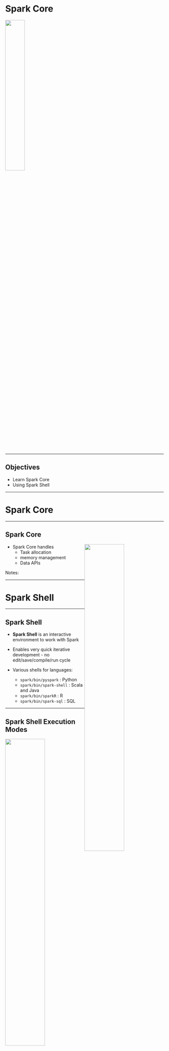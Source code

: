 # Spark Core

<img src="../../assets/images/logos/spark-logo-1.png" style="width:35%;"/> <!-- {"left" : 6.69, "top" : 7.44, "height" : 2.2, "width" : 4.13} -->


---

## Objectives

* Learn Spark Core
* Using Spark Shell

---

# Spark Core

---

## Spark Core

<img src="../../assets/images/spark/spark-components-core.png" style="width:50%;float:right;" /> <!-- {"left" : 8.36, "top" : 2.2, "height" : 3.32, "width" : 8.82} -->


* Spark Core handles 
    - Task allocation
    - memory management
    - Data APIs

Notes:

---

# Spark Shell

---

## Spark Shell

* __Spark Shell__ is an interactive environment to work with Spark

* Enables very quick iterative development - no edit/save/compile/run cycle

* Various shells for languages:
    - `spark/bin/pyspark` : Python
    - `spark/bin/spark-shell` : Scala and Java
    - `spark/bin/sparkR` : R
    - `spark/bin/spark-sql` : SQL

---

## Spark Shell Execution Modes

<img src="../../assets/images/spark/spark-shell-1.png" style="width:50%;float:right;" /> <!-- {"left" : 7.8, "top" : 2.16, "height" : 6.94, "width" : 9.81} -->

* Spark Shell can be run in either local or cluster mode

* __Local__ mode:
    - Every thing runs on a single machine
    - Great for developing and debugging

* __Cluster__ mode:
    - Jobs run on a cluster
    - Production

---

## Running Spark Shell (Scala)

* Start on single thread mode (default)

```bash
$   spark-shell
```
<!-- {"left" : 0.8, "top" : 2.62, "height" : 0.57, "width" : 3.28} -->

* Start with 4 worker threads

```bash
$   spark-shell  --master local[4]
```
<!-- {"left" : 0.8, "top" : 3.84, "height" : 0.57, "width" : 6.44} -->

* Start worker threads for each CPU core

```bash
$   spark-shell  --master local[*]
```
<!-- {"left" : 0.8, "top" : 5.02, "height" : 0.57, "width" : 6.44} -->

* Connect to a Spark cluster

```bash
$   spark-shell --master spark://master_host:7077
```
<!-- {"left" : 0.8, "top" : 6.28, "height" : 0.57, "width" : 8.94} -->

* Connect to a YARN cluster

```bash
$   spark-shell --master yarn
```
<!-- {"left" : 0.8, "top" : 7.54, "height" : 0.57, "width" : 5.61} -->

* See all options

```bash
$   spark-shell --help
```
<!-- {"left" : 0.8, "top" : 8.81, "height" : 0.57, "width" : 4.44} -->

---

## Running PySpark Shell (Python)

* Start on single thread mode (default)

```bash
$   pyspark
```
<!-- {"left" : 0.8, "top" : 2.58, "height" : 0.57, "width" : 2.61} -->

* Start with 4 worker threads

```bash
$   pyspark  --master local[4]
```
<!-- {"left" : 0.8, "top" : 3.82, "height" : 0.57, "width" : 5.78} -->

* Start worker threads for each CPU core

```bash
$   pyspark  --master local[*]
```
<!-- {"left" : 0.8, "top" : 5.06, "height" : 0.57, "width" : 5.78} -->


* Connect to a Spark cluster

```bash
$   pyspark  --master spark://master_host:7077
```
<!-- {"left" : 0.8, "top" : 6.3, "height" : 0.57, "width" : 8.44} -->

* Connect to a YARN cluster

```bash
$   pyspark --master yarn
```
<!-- {"left" : 0.8, "top" : 7.54, "height" : 0.57, "width" : 4.94} -->


* See all options

```bash
$   pyspark --help
```
<!-- {"left" : 0.8, "top" : 8.64, "height" : 0.57, "width" : 3.78} -->

---

## Running Spark Shell

* Spark Shell

```console
$  ./bin/spark-shell 

Spark context Web UI available at http://melbourne.lan:4040
Spark context available as 'sc' (master = local[*], app id = local-1611478668976).
Spark session available as 'spark'.
Welcome to
      ____              __
     / __/__  ___ _____/ /__
    _\ \/ _ \/ _ `/ __/  '_/
   /___/ .__/\_,_/_/ /_/\_\   version 3.0.1
      /_/
         
Using Scala version 2.12.10 (OpenJDK 64-Bit Server VM, Java 11.0.9.1)

scala> 

```
<!-- {"left" : 0.8, "top" : 2.61, "height" : 4.26, "width" : 13.22} -->

<br/>

* Pyspark

```console
Python 3.8.5 (default, Sep  4 2020, 07:30:14) 
[GCC 7.3.0] :: Anaconda, Inc. on linux

Welcome to
      ____              __
     / __/__  ___ _____/ /__
    _\ \/ _ \/ _ `/ __/  '_/
   /__ / .__/\_,_/_/ /_/\_\   version 3.0.1
      /_/

Using Python version 3.8.5 (default, Sep  4 2020 07:30:14)
>>> 

```
<!-- {"left" : 0.8, "top" : 7.58, "height" : 3.1, "width" : 8.56} -->

---

## Spark Shell UI

* When Spark Shell is running, it publishes a dashboard starting on port number 4040

* This UI provides tons of details about:
    - Jobs running in the shell
    - CPU / memory usage
    - Caching details

<img src="../../assets/images/spark/spark-shell-ui-1.png" style="width:80%;" /><!-- {"left" : 4.25, "top" : 5.9, "height" : 5.37, "width" : 9.01} -->


---

## Spark API

* Within Spark shell there are two Spark API points
    - **`SparkContext`** : classic API
    - **`SparkSession`** : newer, recommended API

```console
$ pyspark

Using Python version 3.8.2 (default, Mar 26 2020 15:53:00)

>>> sc
< SparkContext master=local[*] appName=PySparkShell >

>>> spark
< pyspark.sql.session.SparkSession object at 0x7fb751d8a850 >
```
<!-- {"left" : 0.8, "top" : 3.79, "height" : 2.9, "width" : 10.94} -->

```console

$ spark-shell

Using Scala version 2.12.10 (OpenJDK 64-Bit Server VM, Java 11.0.9)

scala> sc
res0: org.apache.spark.SparkContext = org.apache.spark.SparkContext@3aac3f34

scala> spark
res1: org.apache.spark.sql.SparkSession = org.apache.spark.sql.SparkSession@337f76ff

```
<!-- {"left" : 0.8, "top" : 7.01, "height" : 2.9, "width" : 14.78} -->

---

## Loading Data in Spark  (Scala)

```scala
scala> val myfile= spark.read.text("README.md") 
myfile: org.apache.spark.sql.DataFrame = [value: string]

scala> myfile.count
res0: Long = 108

scala> myfile.show
+--------------------+
|               value|
+--------------------+
|      # Apache Spark|
|Spark is a unifie...|
|guide, on the [pr...|
...
+--------------------+
only showing top 20 rows


scala> val spark_lines = myfile.filter ($"value".contains("Spark"))
spark_lines: org.apache.spark.sql.Dataset[org.apache.spark.sql.Row] = [value: string]

scala> spark_lines.count
res2: Long = 19

scala> spark_lines.show
+--------------------+
|               value|
+--------------------+
|      # Apache Spark|
|Spark is a unifie...|
|Please review the...|
...
+--------------------+

```
<!-- {"left" : 0.8, "top" : 2.3, "height" : 9.12, "width" : 13.77} -->

---

## Loading Data in PySpark (Python)

```python
>>> myfile= spark.read.text("README.md") 

>>> myfile.show()
+--------------------+
|               value|
+--------------------+
|      # Apache Spark|
|                    |
|Spark is a unifie...|
|high-level APIs i...|
...
|guide, on the [pr...|
+--------------------+

>>> myfile.count()
108

>>> spark_lines = myfile.filter(myfile.value.contains("Spark"))

>>> spark_lines.count()
19

>>> spark_lines.show()
+--------------------+
|               value|
+--------------------+
|      # Apache Spark|
|Spark is a unifie...|
...
+--------------------+

```
<!-- {"left" : 0.8, "top" : 2.3, "height" : 9.38, "width" : 11.72} -->

---

## Spark Shell UI

* Here is how the Spark Shell UI, note the jobs running

<img src="../../assets/images/spark/spark-shell-ui-2.png" style="width:60%;" /><!-- {"left" : 3.56, "top" : 2.95, "height" : 7.81, "width" : 10.38} -->


---

## Spark Read Functions

* Spark supports wide variety of data formats


| Function           | Description      |
|--------------------|------------------|
| spark.read.text    | Plain text files |
| spark.read.csv     | CSV files        |
| spark.read.json    | JSON files       |
| spark.read.parquet | Parquet files    |

<!-- {"left" : 1.86, "top" : 3.57, "height" : 2.5, "width" : 13.77} -->

---

## Lab: Spark Shell

<img src="../../assets/images/icons/individual-labs.png" style="width:25%;float:right;"/> <!-- {"left" : 12.38, "top" : 1.5, "height" : 6.09, "width" : 4.57} -->


* **Overview:**
   - Get used to Spark Shell

* **Approximate run time:**
   - 20-30 mins

* **Instructions:**
   - **SHELL-1:** Use Spark Shell

Notes:

---

# Core Data Model

---

## Spark Data Model Evolution

* Spark data models have evolved over the years

<img src="../../assets/images/spark/spark-data-model-1.png" style="width:70%;" /> <!-- {"left" : 3.1, "top" : 3.41, "height" : 6.9, "width" : 11.3} -->
---

## Spark Data Models Comparison

|                     | RDD                                             | Dataframe                                                   | Dataset                               |
|---------------------|-------------------------------------------------|-------------------------------------------------------------|---------------------------------------|
| Since               | Since v1                                        | Since Spark 1.3                                             | Since Spark v2                        |
| Data Representation | Distributed data                                | Represents a table in a database or a Dataframe in Pandas/R | Distributed data                      |
| Typing              | Typed                                           | Generic                                                     | Strong typing                         |
| Suited for          | Unstructured data                               | Structured Data                                             | Semi-structured and structured data.  |
| Optimizations       | Minimal.  User is responsible for optimizations | Offers exceptional optimization                             | Offers exceptional optimization       |
| Languages           | Java, Scala, Python                             | Java, Scala, Python                                         | Java, Scala, Python (partial support) |

<!-- {"left" : 0, "top" : 1.6, "height" : 6.03, "width" : 17.5} -->

<br/>
<br/>

* References: 
    - [A Tale of Three Apache Spark APIs: RDDs vs DataFrames and Datasets](https://databricks.com/blog/2016/07/14/a-tale-of-three-apache-spark-apis-rdds-dataframes-and-datasets.html)
    - [Converting Spark RDD to DataFrame and Dataset](https://indatalabs.com/blog/convert-spark-rdd-to-dataframe-dataset)

---

## RDD (Resilient Distributed Datasets)

* RDDs are the original (classic) API

* Low level API

* Even though it is still supported, they not the preferred API post Spark 2+

* Dataframes/Datasets APIs are the recommended ones

```python
lines = sc.textFile("data.txt")
lines.collect()
```
<!-- {"left" : 0.8, "top" : 4.78, "height" : 1.22, "width" : 8.45} -->

---

## Dataframes

<img src="../../assets/images/spark/spark-dataframe-architecture.png" style="width:40%;float:right;" /><!-- {"left" : 9.32, "top" : 1.89, "height" : 4.74, "width" : 7.79} -->

* Dataframes are created for providing easy to use APIs for structured data

* Dataframes work very similar to Pandas and R Dataframes
    - But Spark dataframes are distributed (can be very large!)
    - Spark DF does not need to fit in one machine's memory like Pandas DF

* Dataframes are **'untyped'** or **'generic'**

* Dataframes are highly efficient

* **Catalyst Optimizer** does very good job of optimizing of user code/queries

```python
data = spark.read.csv("orders.csv")
data.show()
```
<!-- {"left" : 0.8, "top" : 10.9, "height" : 0.86, "width" : 6.6} -->


---

## Dataset

<img src="../../assets/images/spark/dataset-1.png" style="width:38%;float:right;" /><!-- {"left" : 9.65, "top" : 1.89, "height" : 4.36, "width" : 7.62} -->


* Datasets were introduced in Spark 2

* They provide a unified APIs

* Datasets can support strongly typed  data (Customer type, Order type ..etc)
    - Strong typing is only available on Java and Scala
    - Only partial support in Python, as Python is not a strongly typed language

* Datasets are highly efficient

* Here we see how Datasets are very memory efficient compared to RDDs


---

## Spark Datamodel Features

<img src="../../assets/images/spark/dataframe-2-distributed.png" style="width:40%;float:right;" /><!-- {"left" : 10.31, "top" : 1.4, "height" : 4.99, "width" : 7.06} -->

* Spark data is **distributed** - they can be spread across the cluster
    - They don't have to fit on a single machine memory

<img src="../../assets/images/deep-learning/cluster-distributed-processing-1.png" style="width:40%;float:right;clear:both;" /><!-- {"left" : 0.58, "top" : 1.83, "height" : 5.41, "width" : 9.08} -->

* Once data is read, it is **immutable**, it can not be changed
    - This may seem like a limitation, but it really helps with parallel operations by avoiding race conditions

* Data can be processed in parallel operations

* There are two kinds of operations:
    - __Transformation:__  Changing one dataset into another
    - __Action:__  gathering results

---

## Spark Data Lifecycle

<img src="../../assets/images/spark/data-lifecycle-1.png" style="width:27%;float:right;clear:both;" /> <!-- {"left" : 10.3, "top" : 1.94, "height" : 9.82, "width" : 6.94} -->

* We are loading a file: `data1`

* Then a filter is applied to `data1`

* Since Spark data can not be modified in place, this filter operation creates another dataset `data2`

* Another filter is applied to `data2` resulting in another dataset `data3`

* The copying is done very effectively - Spark only creates copies of modified data;  Non-modified data is referenced by pointers

---

## Lazy Transformations

<img src="../../assets/images/spark/data-lifecycle-2.png" style="width:40%;float:right;clear:both;" /> <!-- {"left" : 9.84, "top" : 1.49, "height" : 10.72, "width" : 7.58} -->

* Spark **lazily** evaluates transformations

* Here all operations `read` and `filter` are lazy operations - they are not executed right away

* Spark  will defer these transformations

* When an **`action`** is encountered, Spark will execute **all pending transformations**

* This is done so Spark can effectively execute a batch of transformations
    - Spark may do optimizations by combining operations 

---

## Distributed Data and Partitions

<img src="../../assets/images/spark/distributed_file_blocks.png" style="width:40%;float:right;clear:both;" /><!-- {"left" : 7.86, "top" : 2.04, "height" : 8.48, "width" : 9.22} -->

* Distributed file systems will be store data on multiple nodes

* Here we see a 1G file being split into many chunks/partitions/blocks
    - Here partition size is 64M (configurable)
    - **Question for class** : What is default block size in HDFS?

* And the partitions are distributed across many nodes

---

## Distributed Processing

* When Spark is processing data, it will examine the file partitions

* And will spin up one task per partition

* So partitions can be processed in parallel!

<img src="../../assets/images/spark/distributed_processing.png" style="width:50%;" /><!-- {"left" : 3.98, "top" : 4.25, "height" : 7.23, "width" : 9.54} -->

---

## Spark and HDFS

* When Spark is processing data in HDFS, it will use 'location hints' provided by HDFS

* And then Spark will place tasks on nodes, where data is available

* Spark strives to process local data as much as possible
    - This is called **data local processing**

* Processing local data can yield very high IO throughput
    - This is a key factor in Hadoop + Spark working well together

<img src="../../assets/images/spark/spark_and_hdfs.png" style="width:50%;" /><!-- {"left" : 3.12, "top" : 6.53, "height" : 4.65, "width" : 11.25} -->
---

## Transformation and Partitions

* Since data is split into partitions, Spark operations happen at partition level

* Here the filter operations are applied per partition level
    - And they are execute in parallel

<img src="../../assets/images/spark/data-partitions-1.png" style="width:80%;" /><!-- {"left" : 1.18, "top" : 4.7, "height" : 6.5, "width" : 15.15} -->


---

## An Example

* Let's run through an example

* We have a log file that is split into 3 partitions

<img src="../../assets/images/spark/partition-1.png" style="width:80%;" /><!-- {"left" : 1.32, "top" : 4.05, "height" : 4.03, "width" : 14.86} -->

---

## An Example

<img src="../../assets/images/spark/partition-2.png" style="width:80%;" /><!-- {"left" : 2.48, "top" : 2.73, "height" : 8.24, "width" : 12.53} -->

---

## An Example

<img src="../../assets/images/spark/partition-3.png" style="width:80%;" /><!-- {"left" : 2.47, "top" : 2.71, "height" : 8.29, "width" : 12.57} -->

---

## An Example

<img src="../../assets/images/spark/partition-4.png" style="width:80%;" /><!-- {"left" : 1.89, "top" : 2.59, "height" : 8.52, "width" : 13.73} -->

---

## Re-balancing Partitions

* During a multi-step workflow, partitions might get uneven

* We can use the following methods to rebalance partitions:
    - **`repartition:`** can increase/decrease partition count
    - **`coalesce:`** only decreases partitions, and more efficient

* Rebalancing partitions, will involve streaming data between nodes. This is called **shuffling**
    - Shuffling data can be expensive, at large scale

---

# Anatomy of Spark Job

---

## Anatomy of a Spark Job


```scala
val logs = sc.textFile("server.log")
val errors = logs.filter(_.contains("Error"))
val mysqlError = errors.filter(_.contains("mysql"))
val sparkError = errors.filter(_.contains("spark"))
```
<!-- {"left" : 0.8, "top" : 3.03, "height" : 1.81, "width" : 11.61} -->

<img src="../../assets/images/spark/DAG-1.png" style="width:50%;float:right;" /><!-- {"left" : 9.04, "top" : 2.6, "height" : 6.93, "width" : 9.8} -->

<br/>

* Spark executes the workflow as a DAG (Direct Acyclic Graph)
    - Directed (data flows in a certain direction
    - Acyclic (no cycles/loops)

* You can see DAGs from Spark UI

---

## Anatomy of a Spark Job

* Application can have many **actions** (`count` , `save` ..etc)

* Each action is a **job**

* A Job may be executed in one or many **stages** (depending on the complexity)

* A Stage may have one or more **tasks**

<img src="../../assets/images/spark/spark-job-anatomy.png" style="width:45%;" /><!-- {"left" : 0.58, "top" : 1.83, "height" : 5.41, "width" : 9.08} -->

---

## Anatomy of a Spark Job - Stage

* Stage is collection of tasks that can be executed in **ONE Executor without talking to another Executor**

* If network communication is required then another stage begins
    - E.g. shuffle operation

* Operations that cause a shuffle operation: Sort,  groupByKey,  Join

* Stages for a Job are usually executed in sequence
    - One Stage's output is fed as input another Stage

---

## Shuffles

* In the diagram below, key-value pairs are scattered across the nodes

* If we want to group the data by keys (A, B),  we need to exchange/stream data across nodes over the network
    - This is called **shuffle**

* Shuffles tend to be slower operations than reading local data

* Some operations needing shuffle : join, sort, group by

<img src="../../assets/images/spark/shuffle-1.png" style="width:65%;" /><!-- {"left" : 2.68, "top" : 6.32, "height" : 4.85, "width" : 12.15} -->

---

## Fault Tolerance

<img src="../../assets/images/spark/fault-tolerance-1.png" style="width:60%;float:right;" /><!-- {"left" : 11.48, "top" : 1.94, "height" : 2.36, "width" : 5.84} -->


* Failures do happen (when, not if) in distributed computing
    - Machines can crash, processes can crash (running out of memory ..etc)
    - **Question for the class:** What other failure scenarios can you think of?
* Spark can **automatically recover** from run time errors!
    - No intervention required from devs or admins
* Spark tracks transformation **lineage**
* So if a partition is missing,  it can be re-calculated from its parents
* Here if partition 4' is missing (due to a crash) it can be recomputed from 4
    - Spark can re-read partition 4 from storage (HDFS or Cloud storage) and recompute 4'

---

## Narrow / Wide Dependencies

* Narrow dependency examples: filter, distinct

* Wide dependency examples: join, merge, sort

* __Narrow dependency__ lineages are quicker to recover than __wide dependencies__

* **Question for the class:**
    - Why are narrow dependencies easier to recover in failure?

<img src="../../assets/images/spark/narrow-dependency-1.png" style="width:33%;float:left;" /><!-- {"left" : 0.58, "top" : 1.83, "height" : 5.41, "width" : 9.08} -->
<img src="../../assets/images/spark/wide-dependency-1.png" style="width:22%;float:right;" /><!-- {"left" : 0.58, "top" : 1.83, "height" : 5.41, "width" : 9.08} -->

Notes:

Narrow dependencies are easier to recover, because the amount of data to re-read is smaller

---

## Failure Recovery

* Spark can recover from run-time failures
    - Nodes crashing
    - Tasks crashing

* How ever it can not recover from 'user code' errors :-)

* __Question for class__: how can the following code fail?

```python
average = total / count
```
<!-- {"left" : 0.8, "top" : 5.21, "height" : 0.57, "width" : 4.61} -->

```scala
val name_lower = name.toLower()
```
<!-- {"left" : 0.8, "top" : 6.14, "height" : 0.57, "width" : 5.94} -->

---

## Spark Sample Program (Python)

```python
# read data
f = spark.read.text("twinkle.txt")
print(f.count())
# 5

f.show(truncate=False)
# +---------------------------+
# |value                      |
# +---------------------------+
# |twinkle twinkle little star|
# |how I wonder what you are  |
# |up above the world so high |
# |like a diamond in the sky  |
# |twinkle twinkle little star|
# +---------------------------+

## Run a filter
filtered = f.filter(f.value.contains("twinkle"))
filtered = f.filter(f["value"].contains("twinkle"))

print(filtered.count())
# 2

filtered.show(truncate=False)

# +---------------------------+
# |value                      |
# +---------------------------+
# |twinkle twinkle little star|
# |twinkle twinkle little star|
# +---------------------------+

```
<!-- {"left" : 0.8, "top" : 2.19, "height" : 9.32, "width" : 9.28} -->


---

## Spark Sample Program (Scala)

```scala
// read data
val f = spark.read.text("twinkle.txt")
f.count()
// 5

f.show(truncate=false)

// +---------------------------+
// |value                      |
// +---------------------------+
// |twinkle twinkle little star|
// |how I wonder what you are  |
// |up above the world so high |
// |like a diamond in the sky  |
// |twinkle twinkle little star|
// +---------------------------+

//// Run a filter
val filtered = f.filter ($"value".contains("twinkle"))

filtered.count()
// 2

filtered.show(truncate=false)

// +---------------------------+
// |value                      |
// +---------------------------+
// |twinkle twinkle little star|
// |twinkle twinkle little star|
// +---------------------------+

```
<!-- {"left" : 0.8, "top" : 2.19, "height" : 9.32, "width" : 9.78} -->

---

## Lab: Spark Data Loading / Spark UI

<img src="../../assets/images/icons/individual-labs.png" style="width:25%;float:right;"/><!-- {"left" : 12.64, "top" : 1.89, "height" : 5.64, "width" : 4.23} -->


* **Overview:**
   - Loading  datasets in Spark and getting familiar with Spark UI

* **Approximate run time:**
   - 15-20 mins

* **Instructions:**
   - Lab 3.2

Notes:

---

# Caching

---

## Caching

* In real world scenarios, we load the data from disks

* If we try to load the same data again, caching from OS will speed things up a bit
    - Imagine loading the same word document  again; It will be faster second time around

* How ever a generic caching from OS, may not understand usage patterns of our data

* Spark can cache data natively - for more efficient operations

---

## Spark Caching

* Spark can cache data in
    - Memory
    - Disk
    - Across nodes
    - or various combinations

<img src="../../assets/images/spark/data-flow-1.png" style="width:50%;float:right;" /><!-- {"left" : 9.89, "top" : 2.21, "height" : 6.12, "width" : 8.65} -->

* Why cache data on disk?
    - Some times we don't want to repeat expensive operations like join, multiple times
    - Do it once and cache the results (e.g. `data3`)

* Why cache on more than one node?
    - Prevent data loss, in case a node goes down

---

## Spark Caching in Memory

<img src="../../assets/images/spark/caching-1.png" style="width:40%;float:right;" /><!-- {"left" : 11.66, "top" : 1.54, "height" : 4.12, "width" : 5.84} -->

* Earlier Spark versions (pre v2), Spark cached data in Java Heap memory

* While this was fast (because code and data are within the same memory space), it wasn't scalable

* When caching in JVMs we have to contend with **garbage collector**
    - JVM garbage collectors are not good at dealing with large memory amounts (100 of Gigs)
    - These days memory is cheap, Spark servers can have lot of memory (256 G,  512 G and more)
    - New generation garbage collectors like G1 are more effective, but still don't scale to 100s of Gigs of memory pools

* JVM memory issue has been a limiting factor for Big Data applications written in Java (Hadoop, Cassandra, Spark)

---

## Off Heap Caching

* To overcome large memory issues in JVM, a new technique is developed to allocate memory outside JVM
    - This is **off heap caching**

* This method by passes JVM and allocates memory directly on Linux
    - This eliminates garbage collector contention issues

* Starting with Spark v2, the Tungsten engine, uses this memory allocation scheme by default

<img src="../../assets/images/spark/caching-2.png" style="width:50%;" /><!-- {"left" : 4.55, "top" : 6.55, "height" : 4.52, "width" : 8.41} -->


---

## Caching in Memory

* Data can be cached in memory raw (un-compressed) or compressed

* Text data (CSV, JSON) compresses pretty well
    - 5 - 10x compression possible
    - So 10G data, can be cached in 1G memory space (10x compression)

* Binary data (parquet data, photos ..etc) don't compress well - they are already in compressed format
    - So caching these data types will take just as much space in memory
    - Don't recommend compressing them again for caching (CPU cycles wasted, but don't result in any meaningful compression)

```scala

// cache raw data in memory, without compression
data.cache()
data.persist(StorageLevel.MEMORY_ONLY)

// cache compressed data
data.persist(StorageLevel.MEMORY_ONLY_SER)

```
<!-- {"left" : 0.8, "top" : 7.32, "height" : 2.42, "width" : 10.48} -->



---

## Caching in Disk

* If data is large, we may not have enough memory to cache it

* So disk cache may be an option, to cache results of expensive operations (join, sort)

* We can also cache **both in memory and disk**
    - If not enough memory is available, Spark will evict previously cached data to make room for new data
    - This will result in **data thrashing or swapping**, resulting in very bad performance
    - So save both in memory and disk.  Even data is evicted from memory cache, it can be found in disk cache

```scala
// disk only
data.persisit(StorageLevel.DISK_ONLY)

// memory and disk - no compression
data.persisit(StorageLevel.MEMORY_AND_DISK)

// memory and disk - compressed
data.persisit(StorageLevel.MEMORY_AND_DISK_SER)
```
<!-- {"left" : 0.8, "top" : 7.13, "height" : 3.21, "width" : 10.62} -->

---

## Caching on Two Nodes

* Data can be cached in two nodes

* Protects against data loss if a node goes down

```scala

// cache in memory
data.persist (StorageLevel.MEMORY_ONLY_2)

// disk only
data.persist (StorageLevel.DISK_ONLY_2)

// memory and disk
data.persist (StorageLevel.MEMORY_AND_DISK_2)

```
<!-- {"left" : 0.8, "top" : 3.6, "height" : 2.92, "width" : 9.26} -->

---

## Spark Caching Performance RDD vs Dataset

<img src="../../assets/images/spark/caching-3.png" style="width:30%;float:right;" /><!-- {"left" : 11.64, "top" : 1.89, "height" : 7.16, "width" : 5.6} -->


* Here we see caching stats from Spark v1 and Spark v2 (using Tungsten engine)

* Original datafile is 100M of CSV data
    - RDD takes 334 M memory (3.3 x overhead)
    - Dataset only taks 6.1 M (highly compressed, text data compresses well)

* Tungsten provides highly effective caching:
    - Compresses data smartly (e.g text data is compressed, not binary data)
    - Uses **off heap caching** to allocate memory outside JVM

---

## In Memory File Systems

* **Memory is the new disk**

* Memory prices have been falling
    - Year 2000 = $1000/GB
    - Year 2016 = $3/GB

* Typical Hadoop/Spark node has 100–300 G memory
    - 10 node cluster @ 256 GB each = 2 TB of distributed memory!

* In-memory processing is very attractive for iterative workloads like machine learning
    - Baidu uses 100 node spark cluster with 2 PB of memory

<img src="../../assets/images/spark/caching-5.png" style="width:50%;" /> <!-- {"left" : 2.52, "top" : 7.65, "height" : 3.26, "width" : 12.47} -->
---

## In Memory File Systems

* We are seeing in memory file systems coming mainstream
    - Tachyon (Alluxio)
    - Ignite from Gridgain

* These in-memory file systems act as a giant, distributed cache between Spark and file systems (HDFS or Cloud file systems)

<img src="../../assets/images/spark/tachyon-1.png" style="width:43%;"/><!-- {"left" : 11.25, "top" : 2.03, "height" : 4.82, "width" : 6.02} -->


---

## Lab: Spark Caching

<img src="../../assets/images/icons/individual-labs.png" style="width:25%;float:right;"/><!-- {"left" : 12.21, "top" : 1.62, "height" : 6.61, "width" : 4.96} -->


* **Overview:**
   - Understand Spark caching

* **Approximate run time:**
   - 20-30 mins

* **Instructions:**
   - 3.3

Notes:

---

## Review and Q&A

<img src="../../assets/images/icons/q-and-a-1.png" style="width:20%;float:right;" /><!-- {"left" : 13.31, "top" : 1.89, "height" : 2.68, "width" : 3.63} -->

* Let's go over what we have covered so far

* Any questions?

<img src="../../assets/images/icons/quiz-icon.png" style="width:40%;" /><!-- {"left" : 4.77, "top" : 5.84, "height" : 5.3, "width" : 7.95} -->











